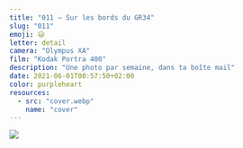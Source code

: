 ```yaml
---
title: "011 — Sur les bords du GR34"
slug: "011"
emoji: 😃
letter: detail
camera: "Olympus XA"
film: "Kodak Portra 400"
description: "Une photo par semaine, dans ta boîte mail"
date: 2021-06-01T00:57:50+02:00
color: purpleheart
resources:
  - src: "cover.webp"
    name: "cover"
---
```

![](cover)
